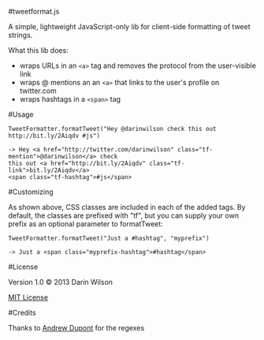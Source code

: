 #tweetformat.js

A simple, lightweight JavaScript-only lib for client-side formatting of tweet strings.

What this lib does:

* wraps URLs in an `<a>` tag and removes the protocol from the user-visible link
* wraps @ mentions an an `<a>` that links to the user's profile on twitter.com
* wraps hashtags in a `<span>` tag

#Usage

    TweetFormatter.formatTweet("Hey @darinwilson check this out http://bit.ly/2Aiqdv #js")

    -> Hey <a href="http://twitter.com/darinwilson" class="tf-mention">@darinwilson</a> check 
    this out <a href="http://bit.ly/2Aiqdv" class="tf-link">bit.ly/2Aiqdv</a> 
    <span class="tf-hashtag">#js</span>
    
#Customizing    

As shown above, CSS classes are included in each of the added tags. By default, the classes are prefixed with "tf", but you can supply your own prefix as an optional parameter to formatTweet:

    TweetFormatter.formatTweet("Just a #hashtag", "myprefix")
    
    -> Just a <span class="myprefix-hashtag">#hashtag</span>

#License

Version 1.0 &copy; 2013 Darin Wilson

[MIT License](http://opensource.org/licenses/MIT)

#Credits

Thanks to [Andrew Dupont](http://andrewdupont.net/2008/11/04/auto-format-tweets/) for the regexes

